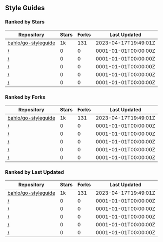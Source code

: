 ## Style Guides

### Ranked by Stars

| Repository | Stars | Forks | Last Updated |
|------------|-------|-------|--------------|
| [bahlo/go-styleguide](https://github.com/bahlo/go-styleguide) | 1k | 131 | 2023-04-17T19:49:01Z |
| [/](https://github.com/cockroachdb/cockroach/blob/master/docs/style.md) | 0 | 0 | 0001-01-01T00:00:00Z |
| [/](https://github.com/hyperledger/fabric/blob/release-1.4/docs/source/style-guides/go-style.rst) | 0 | 0 | 0001-01-01T00:00:00Z |
| [/](https://github.com/boramalper/magnetico/wiki/magnetico-Design-Specification) | 0 | 0 | 0001-01-01T00:00:00Z |
| [/](https://github.com/betrybe/playbook-go/blob/main/README_EN.md) | 0 | 0 | 0001-01-01T00:00:00Z |
| [/](https://github.com/uber-go/guide/blob/master/style.md) | 0 | 0 | 0001-01-01T00:00:00Z |

### Ranked by Forks

| Repository | Stars | Forks | Last Updated |
|------------|-------|-------|--------------|
| [bahlo/go-styleguide](https://github.com/bahlo/go-styleguide) | 1k | 131 | 2023-04-17T19:49:01Z |
| [/](https://github.com/cockroachdb/cockroach/blob/master/docs/style.md) | 0 | 0 | 0001-01-01T00:00:00Z |
| [/](https://github.com/hyperledger/fabric/blob/release-1.4/docs/source/style-guides/go-style.rst) | 0 | 0 | 0001-01-01T00:00:00Z |
| [/](https://github.com/boramalper/magnetico/wiki/magnetico-Design-Specification) | 0 | 0 | 0001-01-01T00:00:00Z |
| [/](https://github.com/betrybe/playbook-go/blob/main/README_EN.md) | 0 | 0 | 0001-01-01T00:00:00Z |
| [/](https://github.com/uber-go/guide/blob/master/style.md) | 0 | 0 | 0001-01-01T00:00:00Z |

### Ranked by Last Updated

| Repository | Stars | Forks | Last Updated |
|------------|-------|-------|--------------|
| [bahlo/go-styleguide](https://github.com/bahlo/go-styleguide) | 1k | 131 | 2023-04-17T19:49:01Z |
| [/](https://github.com/cockroachdb/cockroach/blob/master/docs/style.md) | 0 | 0 | 0001-01-01T00:00:00Z |
| [/](https://github.com/hyperledger/fabric/blob/release-1.4/docs/source/style-guides/go-style.rst) | 0 | 0 | 0001-01-01T00:00:00Z |
| [/](https://github.com/boramalper/magnetico/wiki/magnetico-Design-Specification) | 0 | 0 | 0001-01-01T00:00:00Z |
| [/](https://github.com/betrybe/playbook-go/blob/main/README_EN.md) | 0 | 0 | 0001-01-01T00:00:00Z |
| [/](https://github.com/uber-go/guide/blob/master/style.md) | 0 | 0 | 0001-01-01T00:00:00Z |

